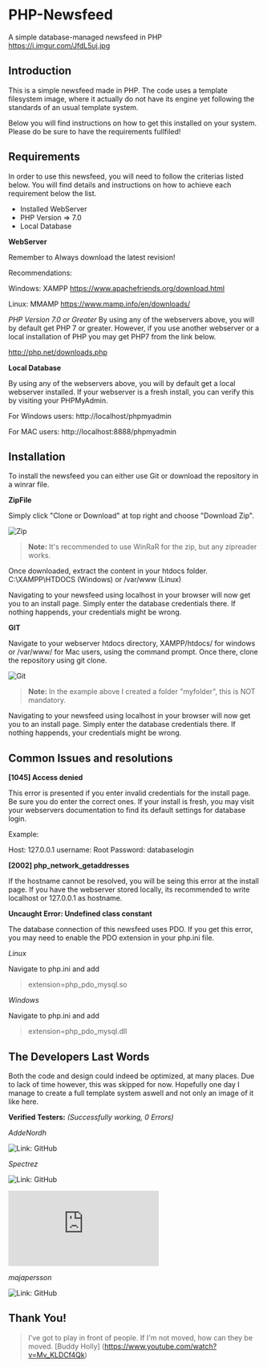 # PHP-Newsfeed
A simple database-managed newsfeed in PHP
https://i.imgur.com/JfdL5uj.jpg

## Introduction
This is a simple newsfeed made in PHP.
The code uses a template filesystem image, where it actually do not have its engine yet
following the standards of an usual template system.

Below you will find instructions on how to get this installed on your system.
Please do be sure to have the requirements fullfiled!

## Requirements

In order to use this newsfeed, you will need to follow the criterias listed below.
You will find details and instructions on how to achieve each requirement below the list.

- Installed WebServer
- PHP Version => 7.0
- Local Database


**WebServer**

Remember to Always download the latest revision!

Recommendations:

Windows: XAMPP
https://www.apachefriends.org/download.html

Linux: MMAMP
https://www.mamp.info/en/downloads/

_PHP Version 7.0 or Greater_
By using any of the webservers above, you will by default get PHP 7 or greater.
However, if you use another webserver or a local installation of PHP you may get PHP7 from the link below.

http://php.net/downloads.php

**Local Database**

By using any of the webservers above, you will by default get a local webserver installed.
If your webserver is a fresh install, you can verify this by visiting your PHPMyAdmin.

For Windows users:
http://localhost/phpmyadmin

For MAC users:
http://localhost:8888/phpmyadmin



## Installation
To install the newsfeed you can either use Git or download the repository in a winrar file.

**ZipFile**

Simply click "Clone or Download" at top right and choose "Download Zip".

 ![Zip](https://i.imgur.com/fzlq8ri.png)
 > **Note:** It's recommended to use WinRaR for the zip, but any zipreader works.

Once downloaded, extract the content in your htdocs folder.
C:\XAMPP\HTDOCS (Windows) or /var/www (Linux)

Navigating to your newsfeed using localhost in your browser will now get you to an install page.
Simply enter the database credentials there. If nothing happends, your credentials might be wrong.

**GIT**

Navigate to your webserver htdocs directory, XAMPP/htdocs/ for windows or /var/www/ for Mac users, using the command prompt. Once there, clone the repository using git clone.

![Git](https://i.imgur.com/SpglHvl.png)
 > **Note:** In the example above I created a folder "myfolder", this is NOT mandatory.

Navigating to your newsfeed using localhost in your browser will now get you to an install page.
Simply enter the database credentials there. If nothing happends, your credentials might be wrong.

## Common Issues and resolutions
**[1045] Access denied** 

This error is presented if you enter invalid credentials for the install page.
Be sure you do enter the correct ones. If your install is fresh, you may visit your webservers documentation to find its default settings for database login. 

Example:

Host:     127.0.0.1
username: Root
Password: databaselogin

**[2002] php_network_getaddresses**

If the hostname cannot be resolved, you will be seing this error at the install page.
If you have the webserver stored locally, its recommended to write localhost or 127.0.0.1 as hostname.

**Uncaught Error: Undefined class constant**

The database connection of this newsfeed uses PDO.
If you get this error, you may need to enable the PDO extension in your php.ini file.

_Linux_

Navigate to php.ini and add
>extension=php_pdo_mysql.so

_Windows_

Navigate to php.ini and add
>extension=php_pdo_mysql.dll

## The Developers Last Words
Both the code and design could indeed be optimized, at many places.
Due to lack of time however, this was skipped for now. Hopefully one day I manage to create a full template system aswell and not only an image of it like here.

**Verified Testers:**
_(Successfully working, 0 Errors)_

_AddeNordh_

![Link: GitHub](https://github.com/addenordh)

_Spectrez_

![Link: GitHub](https://github.com/spectrez)

![Link: WorkPlace 2017](https://truewow.org/forum/memberlist.php?mode=viewprofile&u=47699)

_majapersson_

![Link: GitHub](https://github.com/majapersson)

## Thank You!
> I've got to play in front of people. If I'm not moved, how can they be moved. [Buddy Holly] (https://www.youtube.com/watch?v=Mv_KLDCf4Qk)
